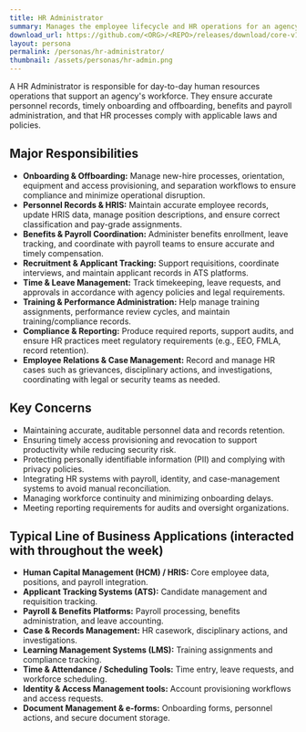 ```yaml
---
title: HR Administrator
summary: Manages the employee lifecycle and HR operations for an agency
download_url: https://github.com/<ORG>/<REPO>/releases/download/core-v1.0/CoreSolution_1_0.zip
layout: persona
permalink: /personas/hr-administrator/
thumbnail: /assets/personas/hr-admin.png
---
```


A HR Administrator is responsible for day-to-day human resources operations that support an agency's workforce. They ensure accurate personnel records, timely onboarding and offboarding, benefits and payroll administration, and that HR processes comply with applicable laws and policies.

## Major Responsibilities

* **Onboarding & Offboarding:** Manage new-hire processes, orientation, equipment and access provisioning, and separation workflows to ensure compliance and minimize operational disruption.
* **Personnel Records & HRIS:** Maintain accurate employee records, update HRIS data, manage position descriptions, and ensure correct classification and pay-grade assignments.
* **Benefits & Payroll Coordination:** Administer benefits enrollment, leave tracking, and coordinate with payroll teams to ensure accurate and timely compensation.
* **Recruitment & Applicant Tracking:** Support requisitions, coordinate interviews, and maintain applicant records in ATS platforms.
* **Time & Leave Management:** Track timekeeping, leave requests, and approvals in accordance with agency policies and legal requirements.
* **Training & Performance Administration:** Help manage training assignments, performance review cycles, and maintain training/compliance records.
* **Compliance & Reporting:** Produce required reports, support audits, and ensure HR practices meet regulatory requirements (e.g., EEO, FMLA, record retention).
* **Employee Relations & Case Management:** Record and manage HR cases such as grievances, disciplinary actions, and investigations, coordinating with legal or security teams as needed.

## Key Concerns

* Maintaining accurate, auditable personnel data and records retention.
* Ensuring timely access provisioning and revocation to support productivity while reducing security risk.
* Protecting personally identifiable information (PII) and complying with privacy policies.
* Integrating HR systems with payroll, identity, and case-management systems to avoid manual reconciliation.
* Managing workforce continuity and minimizing onboarding delays.
* Meeting reporting requirements for audits and oversight organizations.

## Typical Line of Business Applications (interacted with throughout the week)

* **Human Capital Management (HCM) / HRIS:** Core employee data, positions, and payroll integration.
* **Applicant Tracking Systems (ATS):** Candidate management and requisition tracking.
* **Payroll & Benefits Platforms:** Payroll processing, benefits administration, and leave accounting.
* **Case & Records Management:** HR casework, disciplinary actions, and investigations.
* **Learning Management Systems (LMS):** Training assignments and compliance tracking.
* **Time & Attendance / Scheduling Tools:** Time entry, leave requests, and workforce scheduling.
* **Identity & Access Management tools:** Account provisioning workflows and access requests.
* **Document Management & e-forms:** Onboarding forms, personnel actions, and secure document storage.

